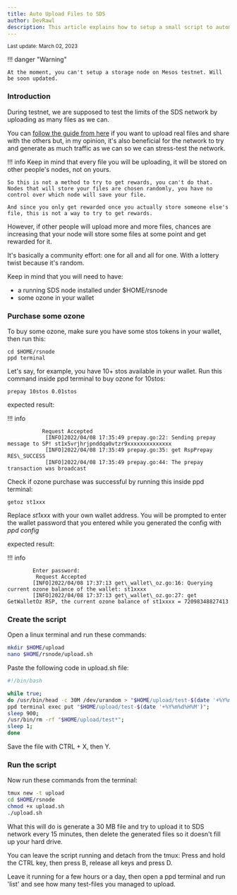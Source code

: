 ```yaml
---
title: Auto Upload Files to SDS
author: DevRawl
description: This article explains how to setup a small script to automatically upload and download files on and from the Stratos Decentralized Network.
---
```


<small> Last update: March 02, 2023</small>

!!! danger "Warning"

    At the moment, you can't setup a storage node on Mesos testnet. Will be soon updated.

### Introduction

During testnet, we are supposed to test the limits of the SDS network by uploading as many files as we can. 

You can <a href="https://stratosmining.info/howto-upload-download-files-from-stratos-sds/" target="_blank">follow the guide from here</a> if you want to upload real files and share with the others but, in my opinion, it's also beneficial for the network to try and generate as much traffic as we can so we can stress-test the network.

!!! info
    Keep in mind that every file you will be uploading, it will be stored on other people's nodes, not on yours. 
    
    So this is not a method to try to get rewards, you can't do that. Nodes that will store your files are chosen randomly, you have no control over which node will save your file. 
    
    And since you only get rewarded once you actually store someone else's file, this is not a way to try to get rewards.

However, if other people will upload more and more files, chances are increasing that your node will store some files at some point and get rewarded for it.

It's basically a community effort: one for all and all for one. With a lottery twist because it's random.

Keep in mind that you will need to have:

- a running SDS node installed under $HOME/rsnode
- some ozone in your wallet

### Purchase some ozone

To buy some ozone, make sure you have some stos tokens in your wallet, then run this:

```
cd $HOME/rsnode
ppd terminal
```

Let's say, for example, you have 10+ stos available in your wallet. Run this command inside ppd terminal to buy ozone for 10stos:

```
prepay 10stos 0.01stos
```

expected result:

!!! info

			   Request Accepted
			    [INFO]2022/04/08 17:35:49 prepay.go:22: Sending prepay message to SP! st1x5vrjhrjpnddqa0vtzr9xxxxxxxxxxxxxx
			    [INFO]2022/04/08 17:35:49 prepay.go:35: get RspPrepay RES\_SUCCESS
			    [INFO]2022/04/08 17:35:49 prepay.go:44: The prepay transaction was broadcast
    
Check if ozone purchase was successful by running this inside ppd terminal:

```
getoz st1xxx
```

Replace *st1xxx* with your own wallet address. You will be prompted to enter the wallet password that you entered while you generated the config with *ppd config*

expected result:

!!! info

			Enter password:
			 Request Accepted
			[INFO]2022/04/08 17:37:13 get\_wallet\_oz.go:16: Querying current ozone balance of the wallet: st1xxxx
			[INFO]2022/04/08 17:37:13 get\_wallet\_oz.go:27: get GetWalletOz RSP, the current ozone balance of st1xxxx = 72098348827413


### Create the script

Open a linux terminal and run these commands:

```sh
mkdir $HOME/upload
nano $HOME/rsnode/upload.sh
```

Paste the following code in upload.sh file:

```sh
#!/bin/bash

while true;
do /usr/bin/head -c 30M /dev/urandom > "$HOME/upload/test-$(date '+%Y%m%d%H%M')"; 
ppd terminal exec put "$HOME/upload/test-$(date '+%Y%m%d%H%M')";
sleep 900;
/usr/bin/rm -rf "$HOME/upload/test*";
sleep 1;
done
```

Save the file with CTRL + X, then Y. 

### Run the script

Now run these commands from the terminal:

```sh
tmux new -t upload
cd $HOME/rsnode
chmod +x upload.sh 
./upload.sh
```

What this will do is generate a 30 MB file and try to upload it to SDS network every 15 minutes, then delete the generated files so it doesn't fill up your hard drive.

You can leave the script running and detach from the tmux: Press and hold the CTRL key, then press B, release all keys and press D.

Leave it running for a few hours or a day, then open a ppd terminal and run 'list' and see how many test-files you managed to upload.